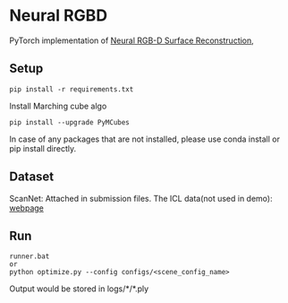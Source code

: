 # Neural RGBD
PyTorch implementation of [Neural RGB-D Surface Reconstruction](https://dazinovic.github.io/neural-rgbd-surface-reconstruction/static/pdf/neural_rgbd_surface_reconstruction.pdf), 

## Setup

```
pip install -r requirements.txt
```

Install Marching cube algo

```
pip install --upgrade PyMCubes
```
In case of any packages that are not installed, please use conda install or pip install directly.
  ## Dataset

ScanNet: Attached in submission files.
The ICL data(not used in demo): [webpage](https://www.doc.ic.ac.uk/~ahanda/VaFRIC/iclnuim.html)

## Run

```
runner.bat
or
python optimize.py --config configs/<scene_config_name>
```

Output would be stored in logs/\*/\*.ply
